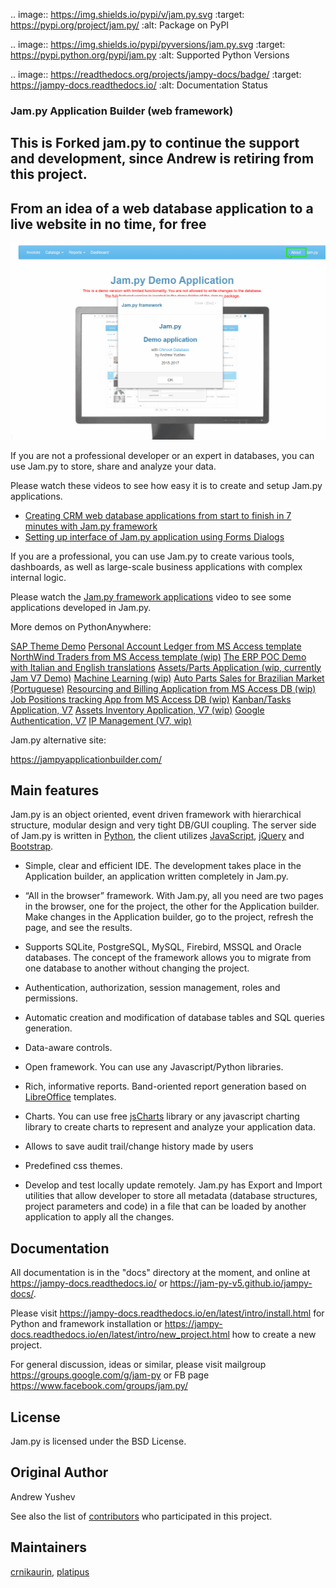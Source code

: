 
.. image:: https://img.shields.io/pypi/v/jam.py.svg
   :target: https://pypi.org/project/jam.py/
   :alt: Package on PyPI

.. image:: https://img.shields.io/pypi/pyversions/jam.py.svg
   :target: https://pypi.python.org/pypi/jam.py
   :alt: Supported Python Versions

.. image:: https://readthedocs.org/projects/jampy-docs/badge/
   :target: https://jampy-docs.readthedocs.io/
   :alt: Documentation Status



### Jam.py Application Builder (web framework)

## This is Forked jam.py to continue the support and development, since Andrew is retiring from this project.


## From an idea of a web database application to a live website in no time, for free


![alt text](https://github.com/jam-py-v5/jam-py/blob/master/assets/images/JAMPY_Readme.gif)


If you are not a professional developer or an expert in databases, you can use
Jam.py to store, share and analyze your data.
    
Please watch these videos to see how easy it is to create and setup Jam.py
applications.

* [Creating CRM web database applications from start to finish in 7 minutes with Jam.py framework](https://youtu.be/vY6FTdpABa4)
* [Setting up interface of Jam.py application using Forms Dialogs](https://youtu.be/hvNZ0-a_HHw)

If you are a professional, you can use Jam.py to create various tools, dashboards,
as well as large-scale business applications with complex internal logic.

Please watch the
[Jam.py framework applications](https://youtu.be/qkJvGlgoabU)  video
to see some applications developed in Jam.py.

More demos on PythonAnywhere:

[SAP Theme Demo](https://jampyapp.pythonanywhere.com)
[Personal Account Ledger from MS Access template](https://msaccess.pythonanywhere.com)
[NorthWind Traders from MS Access template (wip)](https://northwind.pythonanywhere.com)
[The ERP POC Demo with Italian and English translations](https://sem.pythonanywhere.com)
[Assets/Parts Application (wip, currently Jam V7 Demo)](https://jampy.pythonanywhere.com)
[Machine Learning (wip)](https://mlearning.pythonanywhere.com)
[Auto Parts Sales for Brazilian Market (Portuguese)](https://carparts.pythonanywhere.com)
[Resourcing and Billing Application from MS Access DB (wip)](https://resourcingandbilling.pythonanywhere.com)
[Job Positions tracking App from MS Access DB (wip)](https://positionstracking.pythonanywhere.com)
[Kanban/Tasks Application, V7](https://kanban.pythonanywhere.com)
[Assets Inventory Application, V7 (wip)](https://assetinventory.pythonanywhere.com)
[Google Authentication, V7](https://ipam2.pythonanywhere.com)
[IP Management (V7, wip)](https://ipmgmt.pythonanywhere.com)


Jam.py alternative site:

https://jampyapplicationbuilder.com/


## Main features

Jam.py is an object oriented, event driven framework with hierarchical structure, modular design
and very tight DB/GUI coupling. The server side of Jam.py is written in [Python](https://www.python.org),
the client utilizes [JavaScript](https://developer.mozilla.org/en/docs/Web/JavaScript),
[jQuery](https://jquery.com) and [Bootstrap](http://getbootstrap.com/2.3.2).

* Simple, clear and efficient IDE. The development takes place in the
  Application builder, an application written completely in Jam.py.

* “All in the browser” framework. With Jam.py, all you need are two pages
  in the browser, one for the project, the other for the Application builder.
  Make changes in the Application builder, go to the project, refresh the page,
  and see the results.

* Supports SQLite, PostgreSQL, MySQL, Firebird, MSSQL and
  Oracle databases. The concept of the framework allows you to migrate from
  one database to another without changing the project.

* Authentication, authorization, session management, roles and permissions.

* Automatic creation and modification of database tables and SQL queries generation.

* Data-aware controls.

* Open framework. You can use any Javascript/Python libraries.

* Rich, informative reports. Band-oriented report generation based on
  [LibreOffice](https://www.libreoffice.org) templates.

* Charts. You can use free [jsCharts](http://www.jscharts.com) library
  or any javascript charting library to create charts to represent and analyze your application data.

* Allows to save audit trail/change history made by users

* Predefined css themes.

* Develop and test locally update remotely. Jam.py has Export and Import
  utilities that allow developer to store all metadata (database structures,
  project parameters and code) in a file that can be loaded by another
  application to apply all the changes.

## Documentation


All documentation is in the "docs" directory at the moment, and online at
https://jampy-docs.readthedocs.io/ or https://jam-py-v5.github.io/jampy-docs/.

Please visit https://jampy-docs.readthedocs.io/en/latest/intro/install.html for Python and
framework installation or https://jampy-docs.readthedocs.io/en/latest/intro/new_project.html how to create a
new project.

For general discussion, ideas or similar, please visit mailgroup https://groups.google.com/g/jam-py or
FB page https://www.facebook.com/groups/jam.py/


## License

Jam.py is licensed under the BSD License.

## Original Author

Andrew Yushev

See also the list of [contributors](http://jam-py.com/contributors.html)
who participated in this project.

## Maintainers

[crnikaurin](https://github.com/crnikaurin), [platipus](https://github.com/platipusica)

